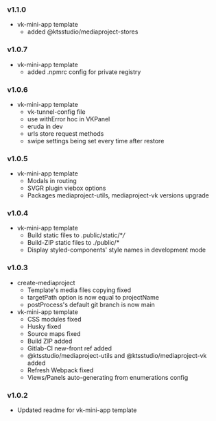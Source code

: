 ### v1.1.0

- vk-mini-app template
  - added @ktsstudio/mediaproject-stores

### v1.0.7

- vk-mini-app template
  - added .npmrc config for private registry

### v1.0.6

- vk-mini-app template
  - vk-tunnel-config file
  - use withError hoc in VKPanel
  - eruda in dev
  - urls store request methods
  - swipe settings being set every time after restore

### v1.0.5

- vk-mini-app template
  - Modals in routing
  - SVGR plugin viebox options
  - Packages mediaproject-utils, mediaproject-vk versions upgrade

### v1.0.4

- vk-mini-app template
  - Build static files to .public/static/\*_/_
  - Build-ZIP static files to ./public/\*
  - Display styled-components' style names in development mode

### v1.0.3

- create-mediaproject
  - Template's media files copying fixed
  - targetPath option is now equal to projectName
  - postProcess's default git branch is now main
- vk-mini-app template
  - CSS modules fixed
  - Husky fixed
  - Source maps fixed
  - Build ZIP added
  - Gitlab-CI new-front ref added
  - @ktsstudio/mediaproject-utils and @ktsstudio/mediaproject-vk added
  - Refresh Webpack fixed
  - Views/Panels auto-generating from enumerations config

### v1.0.2

- Updated readme for vk-mini-app template
